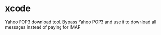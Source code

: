 # xcode
Yahoo POP3 download tool. Bypass Yahoo POP3 and use it to download all messages instead of paying for IMAP
